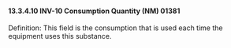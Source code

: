 #### 13.3.4.10 INV-10 Consumption Quantity (NM) 01381

Definition: This field is the consumption that is used each time the equipment uses this substance.
